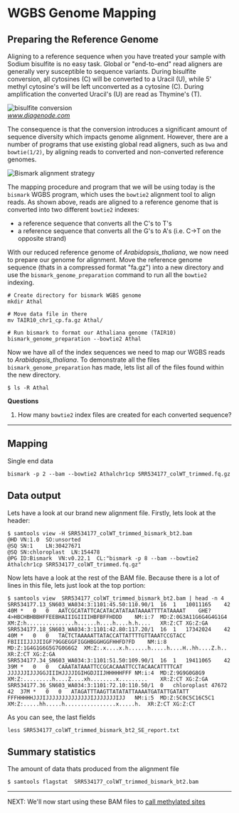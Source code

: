 # WGBS Genome Mapping

## Preparing the Reference Genome

Aligning to a reference sequence when you have treated your sample with Sodium bisulfite is no easy task.
Global or "end-to-end" read aligners are generally very susceptible to sequence variants. 
During bisulfite conversion, all cytosines (C) will be converted to a Uracil (U), while 5' methyl cytosine's will be left unconverted as a cytosine (C). 
During amplification the converted Uracil's (U) are read as Thymine's (T).

![bisulfite conversion](https://www.diagenode.com/img/applications/bisulfite.png)  
*www.diagenode.com*

The consequence is that the conversion introduces a significant amount of sequence diversity which impacts genome alignment.
However, there are a number of programs that use existing global read aligners, such as `bwa` and `bowtie(1/2)`, by aligning reads to converted and non-converted reference genomes.

![Bismark alignment strategy](https://d3i71xaburhd42.cloudfront.net/a114acb9c90d29d9611674824b01a007b6b7a115/2-Figure1-1.png)

The mapping procedure and program that we will be using today is the `bismark` WGBS program, which uses the `bowtie2` alignment tool to align reads.
As shown above, reads are aligned to a reference genome that is converted into two different `bowtie2` indexes: 
- a reference sequence that converts all the C's to T's
- a reference sequence that converts all the G's to A's (i.e. C->T on the opposite strand)

With our reduced reference genome of _Arabidopsis_thaliana_, we now need to prepare our genome for alignment.
Move the reference genome sequence (thats in a compressed format "fa.gz") into a new directory and use the `bismark_genome_preparation` command to run all the `bowtie2` indexing.

	# Create directory for bismark WGBS genome
	mkdir Athal

	# Move data file in there
	mv TAIR10_chr1_cp.fa.gz Athal/

	# Run bismark to format our Athaliana genome (TAIR10)
	bismark_genome_preparation --bowtie2 Athal

Now we have all of the index sequences we need to map our WGBS reads to _Arabidopsis_thaliana_.
To demonstrate all the files `bismark_genome_preparation` has made, lets list all of the files found within the new directory.

	$ ls -R Athal

**Questions**  
1. How many `bowtie2` index files are created for each converted sequence?

---

## Mapping

Single end data


	bismark -p 2 --bam --bowtie2 Athalchr1cp SRR534177_colWT_trimmed.fq.gz


## Data output

Lets have a look at our brand new alignment file.
Firstly, lets look at the header:

	$ samtools view -H SRR534177_colWT_trimmed_bismark_bt2.bam
	@HD	VN:1.0	SO:unsorted
	@SQ	SN:1	LN:30427671
	@SQ	SN:chloroplast	LN:154478
	@PG	ID:Bismark	VN:v0.22.1	CL:"bismark -p 8 --bam --bowtie2 Athalchr1cp SRR534177_colWT_trimmed.fq.gz"

Now lets have a look at the rest of the BAM file.
Because there is a lot of lines in this file, lets just look at the top portion:

	$ samtools view  SRR534177_colWT_trimmed_bismark_bt2.bam | head -n 4
	SRR534177.13_SN603_WA034:3:1101:45.50:110.90/1	16	1	10011165	42	40M	*	0	0	AATCGCATATTCACATACATATAATAAAATTTTATAAAAT	GHE?4>HBCHBHBBHFFEEBHAIIIGIIIIHBFBFFHDDD	NM:i:7	MD:Z:0G3A11G6G4G4G1G4	XM:Z:h...............h......h....h....h.h....	XR:Z:CT	XG:Z:GA
	SRR534177.18_SN603_WA034:3:1101:42.80:117.20/1	16	1	17342024	42	40M	*	0	0	TACTCTAAAAATTATACCATTATTTTGTTAAATCCGTACC	FBIIIIJJJJIIGF?9GGEGGFIGGHBGGHGGFHHFD?FD	NM:i:8	MD:Z:1G4G1G6G5G7G0G6G2	XM:Z:.x....x.h......h.....h....H..hh....Z.h..	XR:Z:CT	XG:Z:GA
	SRR534177.34_SN603_WA034:3:1101:51.50:109.90/1	16	1	19411065	42	39M	*	0	0	CAAATATAAATTCCGCACAAATTCCTACAACATTTTCAT	JJJJJJIJJJGGJIIIHJJJJIGIHGDJIIJHHHHHFFF	NM:i:4	MD:Z:9G9G0G8G9	XM:Z:.........h....Z....xh........x.........	XR:Z:CT	XG:Z:GA
	SRR534177.36_SN603_WA034:3:1101:72.10:110.50/1	0	chloroplast	47672	42	37M	*	0	0	ATAGATTTAAGTTATATATTAAAATGATATTGATATT	FFFHHHHHJJJIJJJJJJJJJJJJJJIJJJJJJJIJJ	NM:i:5	MD:Z:5C0C5C16C5C1	XM:Z:.....hh.....h................x.....h.	XR:Z:CT	XG:Z:CT

As you can see, the last fields

	less SRR534177_colWT_trimmed_bismark_bt2_SE_report.txt



## Summary statistics

The amount of data thats produced from the alignment file 

	$ samtools flagstat  SRR534177_colWT_trimmed_bismark_bt2.bam


---

NEXT: We'll now start using these BAM files to [call methylated sites](tutorial/methylation_calling.md)
